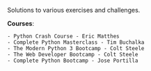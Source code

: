 Solutions to various exercises and challenges.

**Courses**:

	- Python Crash Course - Eric Matthes
	- Complete Python Masterclass - Tim Buchalka
	- The Modern Python 3 Bootcamp - Colt Steele
	- The Web Developer Bootcamp - Colt Steele
	- Complete Python Bootcamp - Jose Portilla
	